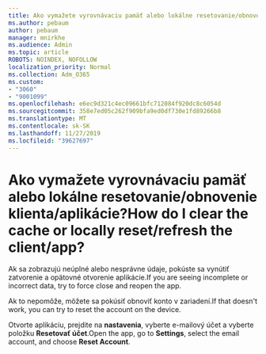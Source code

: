 ```yaml
---
title: Ako vymažete vyrovnávaciu pamäť alebo lokálne resetovanie/obnovenie klienta/aplikácie?
ms.author: pebaum
author: pebaum
manager: mnirkhe
ms.audience: Admin
ms.topic: article
ROBOTS: NOINDEX, NOFOLLOW
localization_priority: Normal
ms.collection: Adm_O365
ms.custom:
- "3060"
- "9001099"
ms.openlocfilehash: e6ec9d321c4ec09661bfc712084f920dc8c6054d
ms.sourcegitcommit: 358e7ed05c262f909bfa9ed0df730e1fd89266b8
ms.translationtype: MT
ms.contentlocale: sk-SK
ms.lasthandoff: 11/27/2019
ms.locfileid: "39627697"
---
```

# <a name="how-do-i-clear-the-cache-or-locally-resetrefresh-the-clientapp"></a><span data-ttu-id="56610-102">Ako vymažete vyrovnávaciu pamäť alebo lokálne resetovanie/obnovenie klienta/aplikácie?</span><span class="sxs-lookup"><span data-stu-id="56610-102">How do I clear the cache or locally reset/refresh the client/app?</span></span>

<span data-ttu-id="56610-103">Ak sa zobrazujú neúplné alebo nesprávne údaje, pokúste sa vynútiť zatvorenie a opätovné otvorenie aplikácie.</span><span class="sxs-lookup"><span data-stu-id="56610-103">If you are seeing incomplete or incorrect data, try to force close and reopen the app.</span></span>  

<span data-ttu-id="56610-104">Ak to nepomôže, môžete sa pokúsiť obnoviť konto v zariadení.</span><span class="sxs-lookup"><span data-stu-id="56610-104">If that doesn't work, you can try to reset the account on the device.</span></span>
 
<span data-ttu-id="56610-105">Otvorte aplikáciu, prejdite na **nastavenia**, vyberte e-mailový účet a vyberte položku **Resetovať účet**.</span><span class="sxs-lookup"><span data-stu-id="56610-105">Open the app, go to **Settings**, select the email account, and choose **Reset Account**.</span></span>